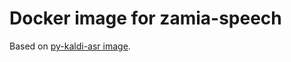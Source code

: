 # Docker image for zamia-speech

Based on [py-kaldi-asr image](https://github.com/pguyot/docker-py-kaldi-asr).

